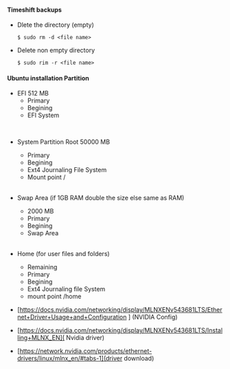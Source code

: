 #### Timeshift backups 
* Dlete the directory (empty)
 
  `$ sudo rm -d <file name> `
 
* Delete non empty directory 

  `$ sudo rim -r <file name>`

#### Ubuntu installation Partition
  * EFI 512 MB
    * Primary 
    * Begining 
    * EFI System 

  <br>

  * System Partition Root 50000 MB
    * Primary 
    * Begining 
    * Ext4 Journaling File System
    * Mount point /

    <br>
  
  * Swap Area (if 1GB RAM double the size else same as RAM)
    * 2000 MB
    * Primary 
    * Begining 
    * Swap Area 

    <br>
  
  * Home (for user files and folders)
    * Remaining
    * Primary 
    * Begining 
    * Ext4 Journaling file System 
    * mount point /home

* [https://docs.nvidia.com/networking/display/MLNXENv543681LTS/Ethernet+Driver+Usage+and+Configuration ] (NVIDIA Config)

* [https://docs.nvidia.com/networking/display/MLNXENv543681LTS/Installing+MLNX_EN]( Nvidia driver)

* [https://network.nvidia.com/products/ethernet-drivers/linux/mlnx_en/#tabs-1](driver download)